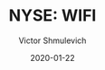 ---
type: "report"
paper: "WIFI_Victor_Shmulevich.pdf"
author: "Victor Shmulevich"
company: "Boingo Wireless, Inc."
date: "2020-01-22"
summary: "Boingo Wireless, Inc. (“Boingo” or “the Company”) provides mobile internet and cellular connectivity for wireless devices by constructing WiFi and cellular networks at large venues such as airports, stadiums, military bases, and multifamily units, and monetizing those networks through various products and services."
title: "NYSE: WIFI"
---
